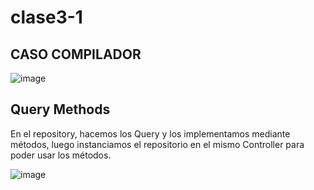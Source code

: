 # clase3-1

## CASO COMPILADOR

![image](https://github.com/SergioABS-GTICS/clase3-1/assets/154263057/080c4c58-cd61-4e8e-8677-06afbf753657)

## Query Methods

En el repository, hacemos los Query y los implementamos mediante métodos, luego instanciamos el repositorio en el mismo Controller para poder usar los métodos.

![image](https://github.com/SergioABS-GTICS/clase3-1/assets/154263057/a7dcfbda-03c8-4203-a18a-fac7dc882e27)


